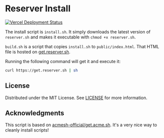 # Reserver Install

[![Vercel Deployment Status][vercel-shield]](https://get.reserver.sh/)

The install script is `install.sh`. It simply downloads the latest version of
`reserver.sh` and makes it executable with `chmod +x reserver.sh`.

`build.sh` is a script that copies `install.sh` to `public/index.html`. That HTML
file is hosted on [get.reserver.sh](https://get.reserver.sh).

Running the following command will get it and execute it:

```sh
curl https://get.reserver.sh | sh
```

## License

Distributed under the MIT License. See [LICENSE](https://github.com/ceiphr/get.reserver.sh/blob/main/LICENSE) for more information.

## Acknowledgments

This script is based on [acmesh-official/get.acme.sh](https://github.com/acmesh-official/get.acme.sh). It's a very nice way to cleanly install scripts!

[vercel-shield]: https://img.shields.io/github/deployments/ceiphr/get.reserver.sh/production?color=green&label=vercel&logo=vercel&logoColor=white
